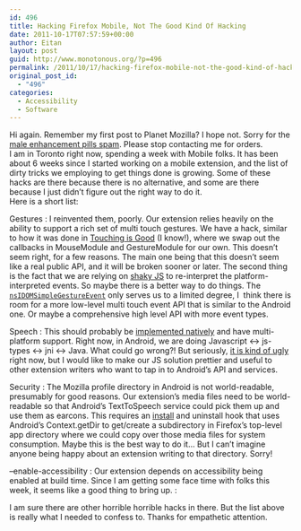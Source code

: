 ```yaml
---
id: 496
title: Hacking Firefox Mobile, Not The Good Kind Of Hacking
date: 2011-10-17T07:57:59+00:00
author: Eitan
layout: post
guid: http://www.monotonous.org/?p=496
permalink: /2011/10/17/hacking-firefox-mobile-not-the-good-kind-of-hacking/
original_post_id:
  - "496"
categories:
  - Accessibility
  - Software
---
```

Hi again. Remember my first post to Planet Mozilla? I hope not. Sorry for the [male enhancement pills spam](http://yfrog.com/jyeitanplanetfeedp). Please stop contacting me for orders.  
I am in Toronto right now, spending a week with Mobile folks. It has been about 6 weeks since I started working on a mobile extension, and the list of dirty tricks we employing to get things done is growing. Some of these hacks are there because there is no alternative, and some are there because I just didn&#8217;t figure out the right way to do it.  
Here is a short list:

Gestures
:   I reinvented them, poorly. Our extension relies heavily on the ability to support a rich set of multi touch gestures. We have a hack, similar to how it was done in [Touching is Good](https://addons.mozilla.org/en-US/mobile/addon/touching-is-good/?src=search "Touching Is Good! Addon page") (I know!), where we swap out the callbacks in MouseModule and GestureModule for our own. This doesn&#8217;t seem right, for a few reasons. The main one being that this doesn&#8217;t seem like a real public API, and it will be broken sooner or later. The second thing is the fact that we are relying on [shaky JS](https://github.com/eeejay/Talk-To-Me/blob/master/content/gesture_mangler.js "Are weird gesture mangler") to re-interpret the platform-interpreted events. So maybe there is a better way to do things. The [`nsIDOMSimpleGestureEvent`](https://developer.mozilla.org/En/NsIDOMSimpleGestureEvent) only serves us to a limited degree, I  think there is room for a more low-level multi touch event API that is similar to the Android one. Or maybe a comprehensive high level API with more event types.

Speech
:   This should probably be [implemented natively](https://bugzilla.mozilla.org/show_bug.cgi?id=687879 "Bug 687879 - Expose platform's text to speech functionality as XPCOM component") and have multi-platform support. Right now, in Android, we are doing Javascript <-> js-types <-> jni <-> Java. What could go wrong?! But seriously, [it is kind of ugly](https://github.com/eeejay/Talk-To-Me/blob/master/content/android_api.js) right now, but I would like to make our JS solution prettier and useful to other extension writers who want to tap in to Android&#8217;s API and services.

Security
:   The Mozilla profile directory in Android is not world-readable, presumably for good reasons. Our extension&#8217;s media files need to be world-readable so that Android&#8217;s TextToSpeech service could pick them up and use them as earcons. This requires an [install](https://github.com/eeejay/Talk-To-Me/blob/master/bootstrap.js#L51) and uninstall hook that uses Android&#8217;s Context.getDir to get/create a subdirectory in Firefox&#8217;s top-level app directory where we could copy over those media files for system consumption. Maybe this is the best way to do it&#8230; But I can&#8217;t imagine anyone being happy about an extension writing to that directory. Sorry!

&#8211;enable-accessibility
:   Our extension depends on accessibility being enabled at build time. Since I am getting some face time with folks this week, it seems like a good thing to bring up.
:   

I am sure there are other horrible horrible hacks in there. But the list above is really what I needed to confess to. Thanks for empathetic attention.